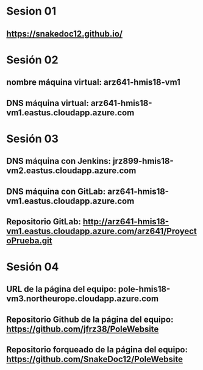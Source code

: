 # **Sesion 01** 
## https://snakedoc12.github.io/
#
#
# **Sesión 02**
## **nombre máquina virtual:** arz641-hmis18-vm1
## **DNS máquina virtual:** arz641-hmis18-vm1.eastus.cloudapp.azure.com
#
#
# **Sesión 03**
## **DNS máquina con Jenkins:** jrz899-hmis18-vm2.eastus.cloudapp.azure.com
## **DNS máquina con GitLab:** arz641-hmis18-vm1.eastus.cloudapp.azure.com
## **Repositorio GitLab:** http://arz641-hmis18-vm1.eastus.cloudapp.azure.com/arz641/ProyectoPrueba.git
#
#
# **Sesión 04**
## **URL de la página del equipo:** pole-hmis18-vm3.northeurope.cloudapp.azure.com
## **Repositorio Github de la página del equipo:** https://github.com/jfrz38/PoleWebsite
## **Repositorio forqueado de la página del equipo:** https://github.com/SnakeDoc12/PoleWebsite
